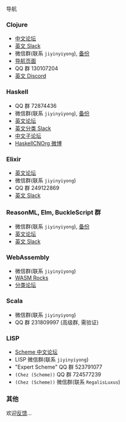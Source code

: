 导航

### Clojure

* [中文论坛](http://clojure-china.org)
* [英文 Slack](http://clojurians.net/)
* 微信群(联系 `jiyinyiyong`), [备份](https://wewe.t9t.io/chat/Clojure)
* [导航页面](http://map.clj.im)
* QQ 群 130107204
* [英文 Discord](https://discord.gg/X6yrEjc)

### Haskell

* QQ 群 72874436
* 微信群(联系 `jiyinyiyong`), [备份](https://wewe.t9t.io/chat/Haskell)
* [英文论坛](https://discourse.haskell.org)
* [英文分类 Slack](http://fpchat.com/)
* [中文子论坛](http://clj.im/c/haskell)
* [HaskellCNOrg 微博](http://weibo.com/haskellcnorg)

### Elixir

* [英文论坛](https://elixirforum.com/)
* 微信群(联系 `jiyinyiyong`)
* QQ 群 249122869
* [英文 Slack](http://elixir-slackin.herokuapp.com/)

### ReasonML, Elm, BuckleScript 群

* 微信群(联系 `jiyinyiyong`), [备份](https://wewe.t9t.io/chat/LISP)
* [英文论坛](https://reasonml.chat/)
* [英文 Slack](https://elmlang.herokuapp.com/)

### WebAssembly

* 微信群(联系 `jiyinyiyong`)
* [WASM Rocks](http://wasmrocks.com)
* [分类论坛](https://www.w3ctech.com/category/18)

### Scala

* 微信群(联系 `jiyinyiyong`)
* QQ 群 231809997 (高级群, 需验证)

### LISP

* [Scheme 中文论坛](http://theschemer.org)
* LISP 微信群(联系 `jiyinyiyong`)
* "Expert Scheme" QQ 群 523791077
* `(Chez (Scheme))` QQ 群 724577239
* `(Chez (Scheme))` 微信群(联系 `RegalisLuxus`)

### 其他

欢迎[反馈](https://github.com/fp-china/fp-china.org/issues)...
